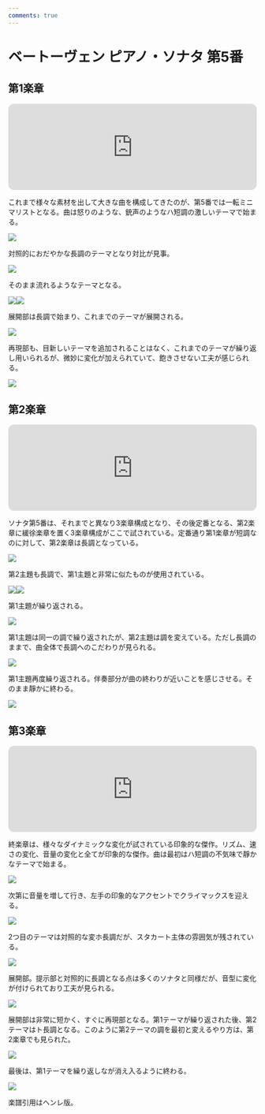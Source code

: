 ```yaml
---
comments: true
---
```


# ベートーヴェン ピアノ・ソナタ 第5番

## 第1楽章

<iframe height="175" width="100%" title="Media player" src="https://embed.music.apple.com/us/album/piano-sonata-no-5-in-c-minor-op-10-no-1-i-allegro-molto-e-con-brio/1264936969?i=1264936984&amp;itscg=30200&amp;itsct=music_box_player&amp;ls=1&amp;app=music&amp;mttnsubad=1264936984&amp;theme=auto" id="embedPlayer" style="border:0;border-radius:12px;width:100%;height:175px;max-width:660px" sandbox="allow-forms allow-popups allow-same-origin allow-scripts allow-top-navigation-by-user-activation" allow="autoplay *; encrypted-media *; clipboard-write"></iframe>

これまで様々な素材を出して大きな曲を構成してきたのが、第5番では一転ミニマリストとなる。曲は怒りのような、銃声のようなハ短調の激しいテーマで始まる。

<img src="503.jpg">

対照的におだやかな長調のテーマとなり対比が見事。

<img src="506.jpg">

そのまま流れるようなテーマとなる。

<div style="display: flex;">
<img src="508.jpg">
<img src="504.jpg">
</div>

展開部は長調で始まり、これまでのテーマが展開される。

<img src="507.jpg">

再現部も、目新しいテーマを追加されることはなく、これまでのテーマが繰り返し用いられるが、微妙に変化が加えられていて、飽きさせない工夫が感じられる。

<img src="505.jpg">

## 第2楽章

<iframe height="175" width="100%" title="Media player" src="https://embed.music.apple.com/us/album/piano-sonata-no-5-in-c-minor-op-10-no-1-ii-adagio-molto/1264936969?i=1264936985&amp;itscg=30200&amp;itsct=music_box_player&amp;ls=1&amp;app=music&amp;mttnsubad=1264936985&amp;theme=auto" id="embedPlayer" style="border:0;border-radius:12px;width:100%;height:175px;max-width:660px" sandbox="allow-forms allow-popups allow-same-origin allow-scripts allow-top-navigation-by-user-activation" allow="autoplay *; encrypted-media *; clipboard-write"></iframe>

ソナタ第5番は、それまでと異なり3楽章構成となり、その後定番となる、第2楽章に緩徐楽章を置く3楽章構成がここで試されている。定番通り第1楽章が短調なのに対して、第2楽章は長調となっている。

<img src="509.jpg">

第2主題も長調で、第1主題と非常に似たものが使用されている。

<div style="display: flex;">
<img src="511.jpg">
<img src="510.jpg">
</div>

第1主題が繰り返される。

<img src="512.jpg">

第1主題は同一の調で繰り返されたが、第2主題は調を変えている。ただし長調のままで、曲全体で長調へのこだわりが見られる。

<img src="514.jpg">

第1主題再度繰り返される。伴奏部分が曲の終わりが近いことを感じさせる。そのまま靜かに終わる。

<img src="513.jpg">

## 第3楽章

<iframe height="175" width="100%" title="Media player" src="https://embed.music.apple.com/us/album/piano-sonata-no-5-in-c-minor-op-10-no-1-iii-finale-prestissimo/1264936969?i=1264936986&amp;itscg=30200&amp;itsct=music_box_player&amp;ls=1&amp;app=music&amp;mttnsubad=1264936986&amp;theme=auto" id="embedPlayer" style="border:0;border-radius:12px;width:100%;height:175px;max-width:660px" sandbox="allow-forms allow-popups allow-same-origin allow-scripts allow-top-navigation-by-user-activation" allow="autoplay *; encrypted-media *; clipboard-write"></iframe>

終楽章は、様々なダイナミックな変化が試されている印象的な傑作。リズム、速さの変化、音量の変化と全てが印象的な傑作。曲は最初はハ短調の不気味で靜かなテーマで始まる。

<img src="520.jpg">

次第に音量を増して行き、左手の印象的なアクセントでクライマックスを迎える。

<img src="518.jpg">

2つ目のテーマは対照的な変ホ長調だが、スタカート主体の雰囲気が残されている。

<img src="515.jpg">

展開部。提示部と対照的に長調となる点は多くのソナタと同様だが、音型に変化が付けられており工夫が見られる。

<img src="516.jpg">

展開部は非常に短かく、すぐに再現部となる。第1テーマが繰り返された後、第2テーマはト長調となる。このように第2テーマの調を最初と変えるやり方は、第2楽章でも見られた。

<img src="517.jpg">

最後は、第1テーマを繰り返しなが消え入るように終わる。

<img src="519.jpg">

楽譜引用はヘンレ版。
